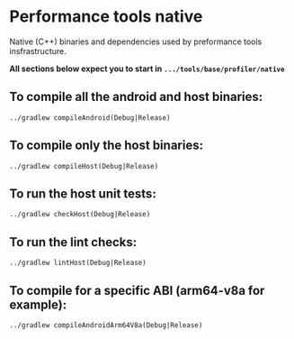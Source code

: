 # Performance tools native

Native (C++) binaries and dependencies used by preformance tools insfrastructure.

**All sections below expect you to start in `.../tools/base/profiler/native`**

## To compile all the android and host binaries:
```
../gradlew compileAndroid(Debug|Release)
```
## To compile only the host binaries:
```
../gradlew compileHost(Debug|Release)
```
## To run the host unit tests:
```
../gradlew checkHost(Debug|Release)
```
## To run the lint checks:
```
../gradlew lintHost(Debug|Release)
```
## To compile for a specific ABI (arm64-v8a for example):
```
../gradlew compileAndroidArm64V8a(Debug|Release)
```

